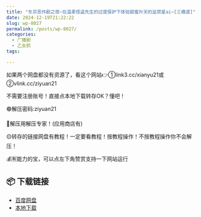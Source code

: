 ```yaml
---
title: "东京恶作剧之夜~在温柔怪盗先生的过度保护下体验甜蜜升天的监禁星ai~[三橋渡]"
date: 2024-12-19T21:22:22
slug: wp-8027
permalink: /posts/wp-8027/
categories:
  - 广播剧
  - 乙女抓
tags:

---
```


如果两个网盘都没有资源了，看这个网站👉①link3.cc/xianyu21或②vlink.cc/ziyuan21

不需要注册账号！直接点本地下载转存OK？懂吧！

🟢解压密码:ziyuan21

🔵解压用解压专家！(应用商店有)

🟡转存的链接网盘有教程！一定要看教程！按教程操作！不按教程操作你不会解压！

💰🈶能力的宝，可以点左下角赞赏支持一下网站运行

## 📦 下载链接
- [百度网盘](https://blziyuan21.com/pay-download/8027?key=79cb9c6015&down_id=0)
- [本地下载](https://blziyuan21.com/pay-download/8027?key=79cb9c6015&down_id=1)

